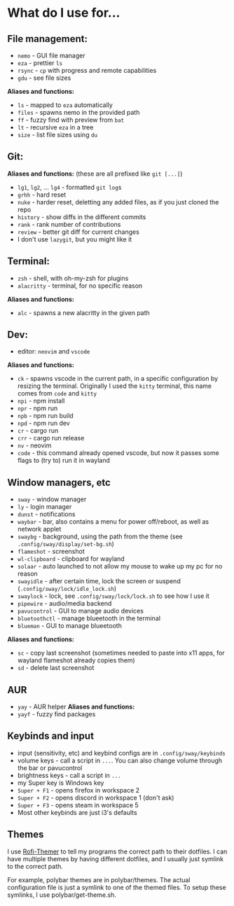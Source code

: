 # What do I use for...

## File management:
- `nemo` - GUI file manager
- `eza` - prettier `ls`
- `rsync` - `cp` with progress and remote capabilities
- `gdu` - see file sizes

**Aliases and functions:**
- `ls` - mapped to `eza` automatically
- `files` - spawns nemo in the provided path
- `ff` - fuzzy find with preview from `bat`
- `lt` - recursive `eza` in a tree
- `size` - list file sizes using `du`

## Git:
**Aliases and functions:** (these are all prefixed like `git [...]`)
- `lg1`, `lg2`, ... `lg4` - formatted `git log`s
- `grhh` - hard reset
- `nuke` - harder reset, deletting any added files, as if you just cloned the repo
- `history` - show diffs in the different commits
- `rank` - rank number of contributions
- `review` - better git diff for current changes
- I don't use `lazygit`, but you might like it

## Terminal:
- `zsh` - shell, with oh-my-zsh for plugins
- `alacritty` - terminal, for no specific reason

**Aliases and functions:**
- `alc` - spawns a new alacritty in the given path

## Dev:
- editor: `neovim` and `vscode`

**Aliases and functions:**
- `ck` - spawns vscode in the current path, in a specific configuration by resizing the terminal. Originally I used the `kitty` terminal, this name comes from `code` and `kitty`
- `npi` - npm install
- `npr` - npm run
- `npb` - npm run build
- `npd` - npm run dev
- `cr` - cargo run
- `crr` - cargo run release
- `nv` - neovim
- `code` - this command already opened vscode, but now it passes some flags to (try to) run it in wayland

## Window managers, etc
- `sway` - window manager
- `ly` - login manager
- `dunst` - notifications
- `waybar` - bar, also contains a menu for power off/reboot, as well as network applet
- `swaybg` - background, using the path from the theme (see `.config/sway/display/set-bg.sh`)
- `flameshot` - screenshot
- `wl-clipboard` - clipboard for wayland
- `solaar` - auto launched to not allow my mouse to wake up my pc for no reason
- `swayidle` - after certain time, lock the screen or suspend (`.config/sway/lock/idle_lock.sh`)
- `swaylock` - lock, see `.config/sway/lock/lock.sh` to see how I use it
- `pipewire` - audio/media backend
- `pavucontrol` - GUI to manage audio devices
- `bluetoothctl` - manage blueetooth in the terminal
- `blueman` - GUI to manage blueetooth

**Aliases and functions:**
- `sc` - copy last screenshot (sometimes needed to paste into x11 apps, for wayland flameshot already copies them)
- `sd` - delete last screenshot

## AUR
- `yay` - AUR helper
**Aliases and functions:**
- `yayf` - fuzzy find packages

## Keybinds and input
- input (sensitivity, etc) and keybind configs are in `.config/sway/keybinds`
- volume keys - call a script in `...`. You can also change volume through the bar or pavucontrol
- brightness keys -  call a script in `...`
- my Super key is Windows key
- `Super + F1` - opens firefox in workspace 2
- `Super + F2` - opens discord in workspace 1 (don't ask)
- `Super + F3` - opens steam in workspace 5
- Most other keybinds are just i3's defaults

## Themes

I use [Rofi-Themer](https://github.com/IVSOP/Rofi-Themer.git) to tell my programs the correct path to their dotfiles. I can have multiple themes by having different dotfiles, and I usually just symlink to the correct path.

For example, polybar themes are in polybar/themes. The actual configuration file is just a symlink to one of the themed files.
To setup these symlinks, I use polybar/get-theme.sh.
